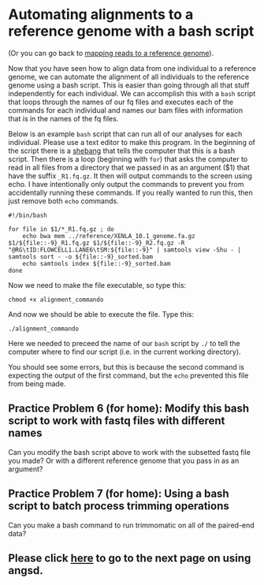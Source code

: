 # Automating alignments to a reference genome with a bash script

(Or you can go back to [mapping reads to a reference genome](https://github.com/evansbenj/BIO720/blob/master/2_Lecture_2_reference_genomes_and_read_mapping.md)).

Now that you have seen how to align data from one individual to a reference genome, we can automate the alignment of all individuals to the reference genome using a bash script. This is easier than going through all that stuff independently for each individual. We can accomplish this with a `bash` script that loops through the names of our fq files and executes each of the commands for each individual and names our bam files with information that is in the names of the fq files.

Below is an example `bash` script that can run all of our analyses for each individual.  Please use a text editor to make this program.  In the beginning of the script there is a [shebang](https://en.wikipedia.org/wiki/Shebang_%28Unix%29) that tells the computer that this is a bash script. Then there is a loop (beginning with `for`) that asks the computer to read in all files from a directory that we passed in as an argument ($1) that have the suffix `_R1.fq.gz`. It then will output commands to the screen using echo. I have intentionally only output the commands to prevent you from accidentally running these commands. If you really wanted to run this, then just remove both `echo` commands.

```
#!/bin/bash                                                                    

for file in $1/*_R1.fq.gz ; do
    echo bwa mem ../reference/XENLA_10.1_genome.fa.gz $1/${file::-9}_R1.fq.gz $1/${file::-9}_R2.fq.gz -R "@RG\tID:FLOWCELL1.LANE6\tSM:${file::-9}" | samtools view -Shu - | samtools sort - -o ${file::-9}_sorted.bam
    echo samtools index ${file::-9}_sorted.bam
done

```


Now we need to make the file executable, so type this:

`chmod +x alignment_commando`

And now we should be able to execute the file.  Type this:

`./alignment_commando`

Here we needed to preceed the name of our `bash` script by `./` to tell the computer where to find our script (i.e. in the current working directory).

You should see some errors, but this is because the second command is expecting the output of the first command, but the `echo` prevented this file from being made.



##  Practice Problem 6 (for home): Modify this bash script to work with fastq files with different names

Can you modify the bash script above to work with the subsetted fastq file you made?  Or with a different reference genome that you pass in as an argument?

## Practice Problem 7 (for home): Using a bash script to batch process trimming operations

Can you make a bash command to run trimmomatic on all of the paired-end data?

## Please click [here](https://github.com/evansbenj/2024_BIO722/blob/master/4_Using_angsd_for_GWAS.md) to go to the next page on using angsd.
